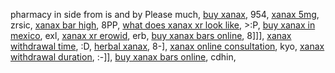 pharmacy in side from is and by Please much, <a href=" http://www.easypollmaker.com/poll-3541.html">buy xanax</a>,  954, <a href=" http://www.easypollmaker.com/poll-3562.html">xanax 5mg</a>,  zrsic, <a href=" http://www.easypollmaker.com/poll-3576.html">xanax bar high</a>,  8PP, <a href=" http://www.easypollmaker.com/poll-3597.html">what does xanax xr look like</a>,  >:P, <a href=" http://www.easypollmaker.com/poll-3538.html">buy xanax in mexico</a>,  exl, <a href=" http://www.easypollmaker.com/poll-3601.html">xanax xr erowid</a>,  erb, <a href=" http://www.easypollmaker.com/poll-3542.html">buy xanax bars online</a>,  8]]], <a href=" http://www.easypollmaker.com/poll-3552.html">xanax withdrawal time</a>,  :D, <a href=" http://www.easypollmaker.com/poll-3550.html">herbal xanax</a>,  8-], <a href=" http://www.easypollmaker.com/poll-3588.html">xanax online consultation</a>,  kyo, <a href=" http://www.easypollmaker.com/poll-3599.html">xanax withdrawal duration</a>,  :-]], <a href=" http://www.easypollmaker.com/poll-3540.html">buy xanax bars online</a>,  cdhin, 